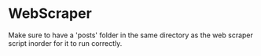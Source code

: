 # WebScraper
Make sure to have a 'posts' folder in the same directory as the web scraper script inorder for it to run correctly.
